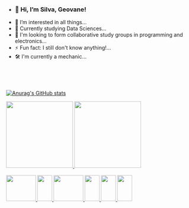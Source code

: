 - <h3>👋 Hi, I’m Silva, Geovane! </h3>
- 👀 I’m interested in all things...
- 🌱 Currently studying Data Sciences...
- 💞️ I'm looking to form collaborative study groups in programming and electronics...
- ⚡ Fun fact: I still don't know anything!...
- 🛠️ I'm currently a mechanic...

##

<div>
<a href="https://www.linkedin.com/in/geovane-ssilva" target="_blank"><img scr="https://img.shields.io/badge/LinkedIn-0077B5?style=for-the-badge&logo=linkedin&logoColor=white" /></a>
<a><img scr="https://img.shields.io/badge/Facebook-1877F2?style=for-the-badge&logo=facebook&logoColor=white" /></a>
</div>

##

[![Anurag's GitHub stats](https://github-readme-stats.vercel.app/api?username=SSilvaGeovane)](https://github.com/anuraghazra/github-readme-stats)

<div>
<a href="https://github.com/SSilvaGeovane">
<img height="180em" src="https://github-readme-stats.vercel.app/api?username=SSilvaGeovane&show_icons=true&theme=darcula&include_all_commits=true&count_private=true"/>
<img height="180em" src="https://github-readme-stats.vercel.app/api/top-langs/?username=SSilvaGeovane&layout=compact&langs_count=16&theme=darcula"/>
</div>
  
<div stile="display": inline_block"><br>
<img aligin="center" height="70" width="80" src="https://cdn.jsdelivr.net/gh/devicons/devicon@latest/icons/git/git-original-wordmark.svg" />
<img aligin="center" height="70" width="40" src="https://cdn.jsdelivr.net/gh/devicons/devicon@latest/icons/java/java-original.svg" />
<img aligin="center" height="70" width="80" src="https://cdn.jsdelivr.net/gh/devicons/devicon@latest/icons/androidstudio/androidstudio-original-wordmark.svg" />
<img aligin="center" height="70" width="40" src="https://cdn.jsdelivr.net/gh/devicons/devicon@latest/icons/css3/css3-original-wordmark.svg" />
<img aligin="center" height="70" width="40" src="https://cdn.jsdelivr.net/gh/devicons/devicon@latest/icons/python/python-original-wordmark.svg" />
<img aligin="center" height="70" width="40" src="https://cdn.jsdelivr.net/gh/devicons/devicon@latest/icons/html5/html5-original-wordmark.svg" />
</div>

##

